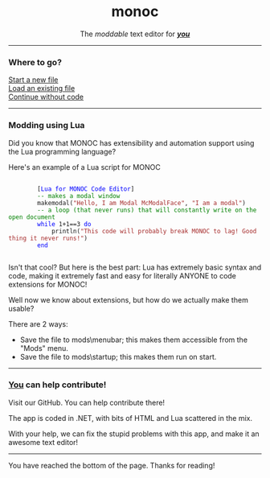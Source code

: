 <body>
    <center>
        <h1>monoc</h1>
        <p>The <i>moddable </i>text editor for <b><i><u>you</u></i></b></p>
    </center>
    <hr>
    <h3>Where to go?</h3>
    <a href="ncd">Start a new file</a><br>
    <a href="led">Load an existing file</a><br>
    <a href="ctw">Continue without code</a>
    <hr>
    <h3>Modding using Lua</h3>
    <p>Did you know that MONOC has extensibility and automation support using the Lua programming language?</p>
    <p>Here's an example of a Lua script for MONOC</p>
    <pre><code>
        [<font color='blue'>Lua for MONOC Code Editor</font>]
        <font color='green'>-- makes a modal window</font>
        makemodal(<font color='brown'>"Hello, I am Modal McModalFace"</font>, <font color='brown'>"I am a modal"</font>)
        <font color='green'>-- a loop (that never runs) that will constantly write on the open document</font>
        <font color='blue'>while</font> 1+1==3 <font color='blue'>do</font>
            println(<font color='brown'>"This code will probably break MONOC to lag! Good thing it never runs!"</font>)
        <font color='blue'>end</font>
    </code></pre>
    <p>Isn't that cool? But here is the best part: Lua has extremely basic syntax and code, making it extremely fast and easy for literally ANYONE to code extensions for MONOC!</p>
    <p>Well now we know about extensions, but how do we actually make them usable?</p>
    <p>There are 2 ways:</p>
    <ul>
        <li>Save the file to mods\menubar; this makes them accessible from the "Mods" menu.</li>
        <li>Save the file to mods\startup; this makes them run on start.</li>
    </ul>
    <hr>
    <h3><u>You</u> can help contribute!</h3>
    <p>Visit our GitHub. You can help contribute there!</p>
    <p>The app is coded in .NET, with bits of HTML and Lua scattered in the mix.</p>
    <p>With your help, we can fix the stupid problems with this app, and make it an awesome text editor!</p>
    <hr>
        <p>You have reached the bottom of the page. Thanks for reading!</p>
